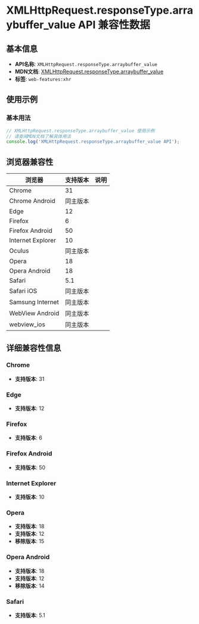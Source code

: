 # XMLHttpRequest.responseType.arraybuffer_value API 兼容性数据

## 基本信息

- **API名称**: `XMLHttpRequest.responseType.arraybuffer_value`
- **MDN文档**: [XMLHttpRequest.responseType.arraybuffer_value](https://developer.mozilla.org/docs/Web/API/XMLHttpRequest/responseType#arraybuffer)
- **标签**: `web-features:xhr`

## 使用示例

### 基本用法

```javascript
// XMLHttpRequest.responseType.arraybuffer_value 使用示例
// 请查阅MDN文档了解具体用法
console.log('XMLHttpRequest.responseType.arraybuffer_value API');
```

## 浏览器兼容性

| 浏览器 | 支持版本 | 说明 |
|--------|----------|------|
| Chrome | 31 |  |
| Chrome Android | 同主版本 |  |
| Edge | 12 |  |
| Firefox | 6 |  |
| Firefox Android | 50 |  |
| Internet Explorer | 10 |  |
| Oculus | 同主版本 |  |
| Opera | 18 |  |
| Opera Android | 18 |  |
| Safari | 5.1 |  |
| Safari iOS | 同主版本 |  |
| Samsung Internet | 同主版本 |  |
| WebView Android | 同主版本 |  |
| webview_ios | 同主版本 |  |

## 详细兼容性信息

### Chrome

- **支持版本**: 31

### Edge

- **支持版本**: 12

### Firefox

- **支持版本**: 6

### Firefox Android

- **支持版本**: 50

### Internet Explorer

- **支持版本**: 10

### Opera

- **支持版本**: 18
- **支持版本**: 12
- **移除版本**: 15

### Opera Android

- **支持版本**: 18
- **支持版本**: 12
- **移除版本**: 14

### Safari

- **支持版本**: 5.1

